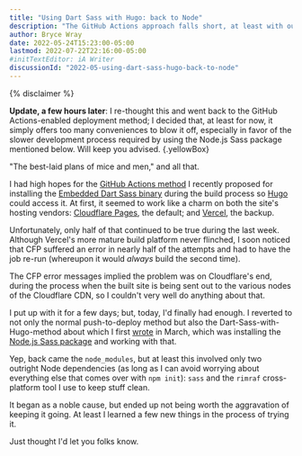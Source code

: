 ```yaml
---
title: "Using Dart Sass with Hugo: back to Node"
description: "The GitHub Actions approach falls short, at least with our chosen host, so the site is now using the Node Sass package."
author: Bryce Wray
date: 2022-05-24T15:23:00-05:00
lastmod: 2022-07-22T22:16:00-05:00
#initTextEditor: iA Writer
discussionId: "2022-05-using-dart-sass-hugo-back-to-node"
---
```


{% disclaimer %}

**Update, a few hours later**: I re-thought this and went back to the GitHub Actions-enabled deployment method; I decided that, at least for now, it simply offers too many conveniences to blow it off, especially in favor of the slower development process required by using the Node.js Sass package mentioned below. Will keep you advised.
{.yellowBox}

"The best-laid plans of mice and men," and all that.

I had high hopes for the [GitHub Actions method](/posts/2022/05/using-dart-sass-hugo-github-actions-edition/) I recently proposed for installing the [Embedded Dart Sass binary](https://github.com/sass/dart-sass-embedded) during the build process so [Hugo](https://gohugo.io) could access it. At first, it seemed to work like a charm on both the site's hosting vendors: [Cloudflare Pages](https://pages.cloudflare.com), the default; and [Vercel](https://vercel.com), the backup.

Unfortunately, only half of that continued to be true during the last week. Although Vercel's more mature build platform never flinched, I soon noticed that CFP suffered an error in nearly half of the attempts and had to have the job re-run (whereupon it would *always* build the second time).

The CFP error messages implied the problem was on Cloudflare's end, during the process when the built site is being sent out to the various nodes of the Cloudflare CDN, so I couldn't very well do anything about that.

I put up with it for a few days; but, today, I'd finally had enough. I reverted to not only the normal push-to-deploy method but also the Dart-Sass-with-Hugo-method about which I first [wrote](/posts/2022/03/using-dart-sass-hugo) in March, which was installing the [Node.js Sass package](https://github.com/sass/sass) and working with that.

Yep, back came the `node_modules`, but at least this involved only two outright Node dependencies (as long as I can avoid worrying about everything else that comes over with `npm init`): `sass` and the `rimraf` cross-platform tool I use to keep stuff clean.

It began as a noble cause, but ended up not being worth the aggravation of keeping it going. At least I learned a few new things in the process of trying it.

Just thought I'd let you folks know.
